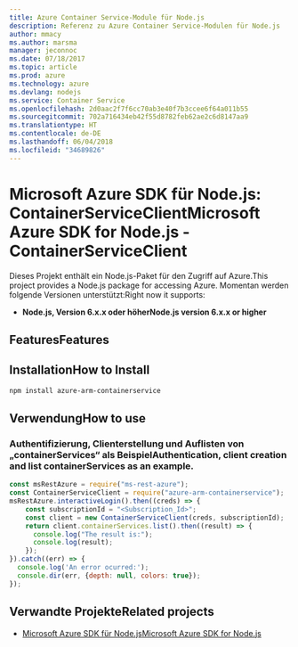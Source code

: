 ```yaml
---
title: Azure Container Service-Module für Node.js
description: Referenz zu Azure Container Service-Modulen für Node.js
author: mmacy
ms.author: marsma
manager: jeconnoc
ms.date: 07/18/2017
ms.topic: article
ms.prod: azure
ms.technology: azure
ms.devlang: nodejs
ms.service: Container Service
ms.openlocfilehash: 2d0aac2f7f6cc70ab3e40f7b3ccee6f64a011b55
ms.sourcegitcommit: 702a716434eb42f55d8782feb62ae2c6d8147aa9
ms.translationtype: HT
ms.contentlocale: de-DE
ms.lasthandoff: 06/04/2018
ms.locfileid: "34689826"
---
```

# <a name="microsoft-azure-sdk-for-nodejs---containerserviceclient"></a><span data-ttu-id="da24e-103">Microsoft Azure SDK für Node.js: ContainerServiceClient</span><span class="sxs-lookup"><span data-stu-id="da24e-103">Microsoft Azure SDK for Node.js - ContainerServiceClient</span></span>
<span data-ttu-id="da24e-104">Dieses Projekt enthält ein Node.js-Paket für den Zugriff auf Azure.</span><span class="sxs-lookup"><span data-stu-id="da24e-104">This project provides a Node.js package for accessing Azure.</span></span> <span data-ttu-id="da24e-105">Momentan werden folgende Versionen unterstützt:</span><span class="sxs-lookup"><span data-stu-id="da24e-105">Right now it supports:</span></span>
- <span data-ttu-id="da24e-106">**Node.js, Version 6.x.x oder höher**</span><span class="sxs-lookup"><span data-stu-id="da24e-106">**Node.js version 6.x.x or higher**</span></span>

## <a name="features"></a><span data-ttu-id="da24e-107">Features</span><span class="sxs-lookup"><span data-stu-id="da24e-107">Features</span></span>


## <a name="how-to-install"></a><span data-ttu-id="da24e-108">Installation</span><span class="sxs-lookup"><span data-stu-id="da24e-108">How to Install</span></span>

```bash
npm install azure-arm-containerservice
```

## <a name="how-to-use"></a><span data-ttu-id="da24e-109">Verwendung</span><span class="sxs-lookup"><span data-stu-id="da24e-109">How to use</span></span>

### <a name="authentication-client-creation-and-list-containerservices-as-an-example"></a><span data-ttu-id="da24e-110">Authentifizierung, Clienterstellung und Auflisten von „containerServices“ als Beispiel</span><span class="sxs-lookup"><span data-stu-id="da24e-110">Authentication, client creation and list containerServices as an example.</span></span>

```javascript
const msRestAzure = require("ms-rest-azure");
const ContainerServiceClient = require("azure-arm-containerservice");
msRestAzure.interactiveLogin().then((creds) => {
    const subscriptionId = "<Subscription_Id>";
    const client = new ContainerServiceClient(creds, subscriptionId);
    return client.containerServices.list().then((result) => {
      console.log("The result is:");
      console.log(result);
    });
}).catch((err) => {
  console.log('An error ocurred:');
  console.dir(err, {depth: null, colors: true});
});
```

## <a name="related-projects"></a><span data-ttu-id="da24e-111">Verwandte Projekte</span><span class="sxs-lookup"><span data-stu-id="da24e-111">Related projects</span></span>

- [<span data-ttu-id="da24e-112">Microsoft Azure SDK für Node.js</span><span class="sxs-lookup"><span data-stu-id="da24e-112">Microsoft Azure SDK for Node.js</span></span>](https://github.com/Azure/azure-sdk-for-node)